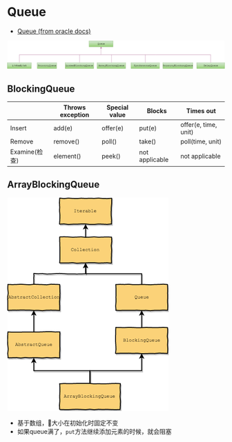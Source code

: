 # Queue

- [Queue (from oracle docs)](https://docs.oracle.com/javase/tutorial/collections/implementations/queue.html)

![Queue](images/queue.png)

## BlockingQueue

||Throws exception|Special value|Blocks|Times out
------|----------|-------------|------|----------
Insert|add(e)|offer(e)|put(e)|offer(e, time, unit)
Remove|remove()|poll()|take()|poll(time, unit)
Examine(检查)|element()|peek()|not applicable|not applicable

## ArrayBlockingQueue

![ArrayBlockingQueue](./images/ArrayBlockingQueue.png)

- 基于数组，大小在初始化时固定不变
- 如果queue满了，`put`方法继续添加元素的时候，就会阻塞
